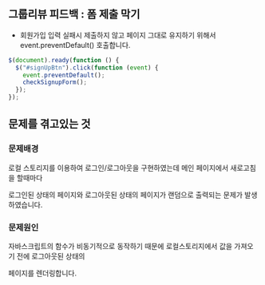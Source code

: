 ## 그룹리뷰 피드백 : 폼 제출 막기

- 회원가입 입력 실패시 제출하지 않고 페이지 그대로 유지하기 위해서 event.preventDefault() 호출합니다.

```javascript
$(document).ready(function () {
  $("#signUpBtn").click(function (event) {
    event.preventDefault();
    checkSignupForm();
  });
});
```

## 문제를 겪고있는 것

### 문제배경

로컬 스토리지를 이용하여 로그인/로그아웃을 구현하였는데 메인 페이지에서 새로고침을 할때마다

로그인된 상태의 페이지와 로그아웃된 상태의 페이지가 랜덤으로 출력되는 문제가 발생하였습니다.

### 문제원인

자바스크립트의 함수가 비동기적으로 동작하기 때문에 로컬스토리지에서 값을 가져오기 전에 로그아웃된 상태의

페이지를 렌더링합니다.



